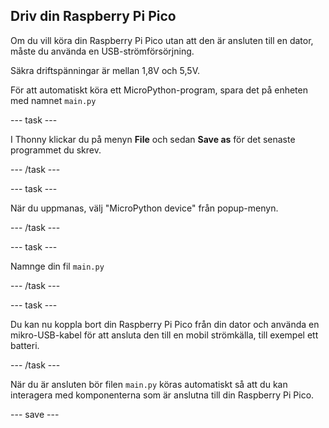 ## Driv din Raspberry Pi Pico

Om du vill köra din Raspberry Pi Pico utan att den är ansluten till en dator, måste du använda en USB-strömförsörjning.

Säkra driftspänningar är mellan 1,8V och 5,5V.

För att automatiskt köra ett MicroPython-program, spara det på enheten med namnet `main.py`

\--- task ---

I Thonny klickar du på menyn **File** och sedan **Save as** för det senaste programmet du skrev.

\--- /task ---

\--- task ---

När du uppmanas, välj "MicroPython device" från popup-menyn.

\--- /task ---

\--- task ---

Namnge din fil `main.py`

\--- /task ---

\--- task ---

Du kan nu koppla bort din Raspberry Pi Pico från din dator och använda en mikro-USB-kabel för att ansluta den till en mobil strömkälla, till exempel ett batteri.

\--- /task ---

När du är ansluten bör filen `main.py` köras automatiskt så att du kan interagera med komponenterna som är anslutna till din Raspberry Pi Pico.

\--- save ---
